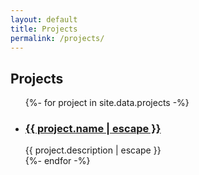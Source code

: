 ```yaml
---
layout: default
title: Projects
permalink: /projects/
---
```


<div class="home">
  <!-- {%- if page.title -%}
    <h1 class="page-heading">{{ page.title }}</h1>
  {%- endif -%} -->

  <!-- {{ content }} -->

  <h2 class="post-list-heading">Projects</h2>
  <ul class="post-list">
      {%- for project in site.data.projects -%}
      <li>
      <h3>
          <a class="post-link" href="{{ project.url | absolute_url }}">
          {{ project.name | escape }}
          </a>
      </h3>
      {{ project.description | escape }}
      </li>
      {%- endfor -%}
  </ul>

</div>
